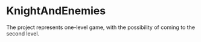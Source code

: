 # KnightAndEnemies
 
The project represents one-level game, with the possibility of coming to the second level.